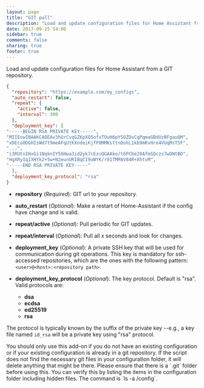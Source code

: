 ```yaml
---
layout: page
title: "GIT pull"
description: "Load and update configuration files for Home Assistant from a GIT repository."
date: 2017-09-25 14:00
sidebar: true
comments: false
sharing: true
footer: true
---
```


Load and update configuration files for Home Assistant from a GIT repository.

```json
{
  "repository": "https://example.com/my_configs",
  "auto_restart": false,
  "repeat": {
    "active": false,
    "interval": 300
  },
  "deployment_key": [
"-----BEGIN RSA PRIVATE KEY-----",
"MIIEowIBAAKCAQEAv3hUrCvqGZKpXQ5ofxTOuH6pYSOZDsCqPqmaGBdUzBFgauQM",
"xDEcoODGHIsWd7t9meAFqUtKXndeiKjfP0MMKsttnDohL1kb9mRvHre4VUqMsT5F",
"...",
"i3RUtnIHxGi1NqknIY56Hwa3id2yk7cEzvQGAAko/t6PCbe20AfmSQczs7wDNtBD",
"HgXRyIqIXHYk2+5w+N2eunURIBqCI9uWYK/r81TMR6V84R+XhtvM",
"-----END RSA PRIVATE KEY-----"
  ],
  "deployment_key_protocol": "rsa"
}
```

- **repository** (*Required*): GIT url to your repository.
- **auto_restart** (*Optional*): Make a restart of Home-Assistant if the config have change and is valid.
- **repeat/active** (*Optional*): Pull periodic for GIT updates.
- **repeat/interval** (*Optional*): Pull all x seconds and look for changes.
- **deployment_key** (*Optional*): A private SSH key that will be used for communication during git operations. This key is mandatory for ssh-accessed repositories, which are the ones with the following pattern: `<user>@<host>:<repository path>`.
- **deployment_key_protocol** (*Optional*): The key protocol. Default is "rsa". Valid protocols are:

  * **dsa**
  * **ecdsa**
  * **ed25519**
  * **rsa**
  
The protocol is typically known by the suffix of the private key --e.g., a key file named `id_rsa` will be a private key using "rsa" protocol.
  
<p class='note warning'>
You should only use this add-on if you do not have an existing configuration or if your existing configuration is already in a git repository. If the script does not find the necessary git files in your configuration folder, it will delete anything that might be there. Please ensure that there is a `.git` folder before using this. You can verify this by listing the items in the configuration folder including hidden files. The command is `ls -a /config`.
</p>
